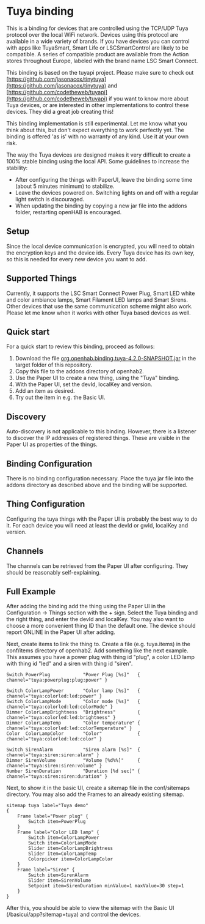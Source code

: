 # Tuya binding

This is a binding for devices that are controlled using the TCP/UDP Tuya protocol over the local WiFi network. Devices using this protocol are available in a wide variety of brands. If you have devices you can control with apps like TuyaSmart, Smart Life or LSCSmartControl are likely to be compatible.
A series of compatible product are available from the Action stores throughout Europe, labeled with the brand name LSC Smart Connect.

This binding is based on the tuyapi project. Please make sure to check out [https://github.com/jasonacox/tinytuya](https://github.com/jasonacox/tinytuya) and [https://github.com/codetheweb/tuyapi](https://github.com/codetheweb/tuyapi) if you want to know more about Tuya devices, or are interested in other implementations to control these devices. They did a great job creating this!

This binding implementation is still experimental. Let me know what you think about this, but don't expect everything to work perfectly yet. The binding is offered 'as is' with no warranty of any kind. Use it at your own risk.

The way the Tuya devices are designed makes it very difficult to create a 100% stable binding using the local API. Some guidelines to increase the stability:

- After configuring the things with PaperUI, leave the binding some time (about 5 minutes minimum) to stabilize.
- Leave the devices powered on. Switching lights on and off with a regular light switch is discouraged.
- When updating the binding by copying a new jar file into the addons folder, restarting openHAB is encouraged.


## Setup

Since the local device communication is encrypted, you will need to obtain the encryption keys and the device ids. Every Tuya device has its own key, so this is needed for every new device you want to add.


## Supported Things

Currently, it supports the LSC Smart Connect Power Plug,  Smart LED white and color ambiance lamps, Smart Filament LED lamps and Smart Sirens. Other devices that use the same communication scheme might also work. Please let me know when it works with other Tuya based devices as well.

## Quick start

For a quick start to review this binding, proceed as follows:

1. Download the file [org.openhab.binding.tuya-4.2.0-SNAPSHOT.jar](https://github.com/constambeys/openhab3-addons-tuya/raw/master/target/org.openhab.binding.tuya-4.2.0-SNAPSHOT.jar) in the target folder of this repository.
2. Copy this file to the addons directory of openhab2.
3. Use the Paper UI to create a new thing, using the "Tuya" binding.
4. With the Paper UI, set the devId, localKey and version.
5. Add an item as desired.
6. Try out the item in e.g. the Basic UI.

## Discovery

Auto-discovery is not applicable to this binding. However, there is a listener to discover the IP addresses of registered things. These are visible in the Paper UI as properties of the things.

## Binding Configuration

There is no binding configuration necessary. Place the tuya jar file into the addons directory as described above and the binding will be supported.

## Thing Configuration

Configuring the tuya things with the Paper UI is probably the best way to do it. For each device you will need at least the devId or gwId, localKey and version.

## Channels

The channels can be retrieved from the Paper UI after configuring. They should be reasonably self-explaining.


## Full Example

After adding the binding add the thing using the Paper UI in the Configuration -> Things section with the + sign. Select the Tuya binding and the right thing, and enter the devId and localKey. You may also want to choose a more convenient thing ID than the default one. The device should report ONLINE in the Paper UI after adding.

Next, create items to link the thing to. Create a file (e.g. tuya.items) in the conf/items directory of openhab2. Add something like the next example. This assumes you have a power plug with thing id "plug", a color LED lamp with thing id "led" and a siren with thing id "siren".

```
Switch PowerPlug            "Power Plug [%s]"   { channel="tuya:powerplug:plug:power" }

Switch ColorLampPower       "Color lamp [%s]"   { channel="tuya:colorled:led:power" }
Switch ColorLampMode        "Color mode [%s]"   { channel="tuya:colorled:led:colorMode" }
Dimmer ColorLampBrightness  "Brightness"        { channel="tuya:colorled:led:brightness" }
Dimmer ColorLampTemp        "Color temperature" { channel="tuya:colorled:led:colorTemperature" }
Color  ColorLampColor       "Color"             { channel="tuya:colorled:led:color" }

Switch SirenAlarm           "Siren alarm [%s]"  { channel="tuya:siren:siren:alarm" }
Dimmer SirenVolume          "Volume [%d%%]"     { channel="tuya:siren:siren:volume" }
Number SirenDuration        "Duration [%d sec]" { channel="tuya:siren:siren:duration" }

```

Next, to show it in the basic UI, create a sitemap file in the conf/sitemaps directory. You may also add the Frames to an already existing sitemap.

```
sitemap tuya label="Tuya demo"
{
    Frame label="Power plug" {
        Switch item=PowerPlug
    }
    Frame label="Color LED lamp" {
        Switch item=ColorLampPower
        Switch item=ColorLampMode
        Slider item=ColorLampBrightness
        Slider item=ColorLampTemp
        Colorpicker item=ColorLampColor
    }
    Frame label="Siren" {
        Switch item=SirenAlarm
        Slider item=SirenVolume
        Setpoint item=SirenDuration minValue=1 maxValue=30 step=1
    }
}
```

After this, you should be able to view the sitemap with the Basic UI (/basicui/app?sitemap=tuya) and control the devices.
